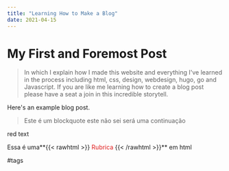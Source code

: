 ```yaml
---
title: "Learning How to Make a Blog"
date: 2021-04-15
---
```


# My First and Foremost Post

>In which I explain how I made this website and everything I've learned in the process
> including  html, css, design, webdesign, hugo, go and Javascript.  If you are like me
> learning how to create a blog post please have a seat a join in this incredible storytell.

Here's an example blog post.

> Este é um blockquote
> este não sei será uma continuação

<p class="red">red text</p>

Essa é uma**{{< rawhtml >}}
<span style="color: #e01f1f;">  Rubrica </span>
{{< /rawhtml >}}** em html

#tags


